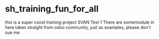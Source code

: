# sh_training_fun_for_all
this is a super coool training project 
SVAN Test 1
There are somemodule in here taken straight from odoo community, just as examples, please don't sue me
